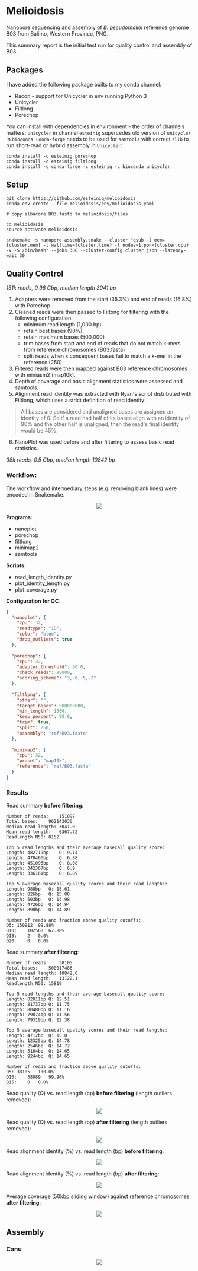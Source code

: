 # Melioidosis

Nanopore sequencing and assembly of *B. pseudomallei* reference genome B03 from Balimo, Western Province, PNG.

This summary report is the initial test run for quality control and assembly of B03.

## Packages

I have added the following package builts to my conda channel:

- Racon - support for Unicycler in env running Python 3
- Unicycler
- Filtlong
- Porechop

You can install with dependencies in environment  - the order of channels matters: `unicycler` in channel `esteinig` supercedes old version of `unicycler` in `bioconda`. `Conda-forge` needs to be used for `samtools` with correct `zlib` to run short-read or hybrid assembly in `Unicycler`:

```
conda install -c esteinig porechop
conda install -c esteinig filtlong
conda install -c conda-forge -c esteinig -c bioconda unicycler
```

## Setup

```
git clone https://github.com/esteinig/melioidosis
conda env create --file melioidosis/env/melioidosis.yaml

# copy albacore B03.fastq to melioidosis/files

cd melioidosis
source activate melioidosis

snakemake -s nanopore-assembly.snake --cluster "qsub -l mem={cluster.mem} -l walltime={cluster.time} -l nodes=1:ppn={cluster.cpu} -V -S /bin/bash" --jobs 300 --cluster-config cluster.json --latency-wait 30

```

## Quality Control

*151k reads, 0.96 Gbp, median length 3041 bp*

1. Adapters were removed from the start (35.3%) and end of reads (16.8%) with Porechop. 
2. Cleaned reads were then passed to Filtong for filtering with the following configuration: 
   - minimum read length (1,000 bp)
   - retain best bases (90%)
   - retain maximum bases (500,000)
   - trim bases from start and end of reads that do not match k-mers from reference chromosomes (B03.fasta)
   - split reads when x consequent bases fail to match a k-mer in the reference (250)
3. Filtered reads were then mapped against B03 reference chromosomes with miniasm2 (map10k).
4. Depth of coverage and basic alignment statistics were assessed and samtools. 
5. Alignment read identity was extracted with Ryan's script distributed with Filtlong, which uses a strict definition of read identity:

> All bases are considered and unaligned bases are assigned an identity of 0. So if a read had half of its bases align with an identity of 90% and the other half is unaligned, then the read's final identity would be 45%.
 
6. NanoPlot was used before and after filtering to assess basic read statistics.

*38k reads, 0.5 Gbp, median length 10842 bp*

### Workflow:

The workflow and intermediary steps (e.g. removing blank lines) were encoded in Snakemake.

<p align="center">
 <img src="https://github.com/esteinig/melioidosis/blob/master/img/qc.png">
</p>

**Programs:**

- nanoplot
- porechop
- filtlong
- minimap2
- samtools

**Scripts:**

- read_length_identity.py
- plot_identity_length.py
- plot_coverage.py

**Configuration for QC:**

```json
{
  "nanoplot": {
    "cpu": 32,
    "readtype": "1D",
    "color": "blue",
    "drop_outliers": true
  },
  
  "porechop": {
    "cpu": 32,
    "adapter_threshold": 90.0,
    "check_reads": 20000,
    "scoring_scheme": "3,-6,-5,-2"
  },
  
  "filtlong": {
    "other": "",
    "target_bases": 500000000,
    "min_length": 1000,
    "keep_percent": 90.0,
    "trim": true,
    "split": 250,
    "assembly": "ref/B03.fasta"
  },
  
  "minimap2": {
    "cpu": 32,
    "preset": "map10k",
    "reference": "ref/B03.fasta"
  }
}
```

### Results

Read summary **before filtering**:

```
Number of reads:	151097
Total bases:	962143036
Median read length:	3041.0
Mean read length:	6367.72
Readlength N50:	8152

Top 5 read lengths and their average basecall quality score:
Length: 482719bp	Q: 9.14
Length: 470466bp	Q: 6.88
Length: 451096bp	Q: 8.08
Length: 342367bp	Q: 6.9
Length: 336161bp	Q: 6.89

Top 5 average basecall quality scores and their read lengths:
Length: 988bp	Q: 15.61
Length: 826bp	Q: 15.08
Length: 503bp	Q: 14.98
Length: 4726bp	Q: 14.94
Length: 898bp	Q: 14.89

Number of reads and fraction above quality cutoffs:
Q5:	150912	99.88%
Q10:	102560	67.88%
Q15:	2	0.0%
Q20:	0	0.0%
```

Read summary **after filtering**:

```
Number of reads:	38105
Total bases:	500017486
Median read length:	10842.0
Mean read length:	13122.1
Readlength N50:	15819

Top 5 read lengths and their average basecall quality score:
Length: 82811bp	Q: 12.51
Length: 81737bp	Q: 11.75
Length: 80480bp	Q: 11.16
Length: 79874bp	Q: 11.56
Length: 79319bp	Q: 12.38

Top 5 average basecall quality scores and their read lengths:
Length: 4712bp	Q: 15.0
Length: 12325bp	Q: 14.78
Length: 2546bp	Q: 14.72
Length: 5104bp	Q: 14.65
Length: 9244bp	Q: 14.65

Number of reads and fraction above quality cutoffs:
Q5:	38105	100.0%
Q10:	38089	99.96%
Q15:	0	0.0%

```

Read quality (Q) vs. read length (bp) **before filtering** (length outliers removed):

<p align="center">
 <img src="https://github.com/esteinig/melioidosis/blob/master/img/B03_OutliersRemoved_LengthvsQualityScatterPlot_dot.png">
</p>

Read quality (Q) vs. read length (bp) **after filtering** (length outliers removed):

<p align="center">
 <img src="https://github.com/esteinig/melioidosis/blob/master/img/B03_filtered_OutliersRemoved_LengthvsQualityScatterPlot_dot.png">
</p>

Read alignment identity (%) vs. read length (bp) **before filtering**:

<p align="center">
 <img src="https://github.com/esteinig/melioidosis/blob/master/img/B03_length_identity_before_filtering.png">
</p>

Read alignment identity (%) vs. read length (bp) **after filtering**:

<p align="center">
 <img src="https://github.com/esteinig/melioidosis/blob/master/img/B03_length_identity_after_filtering.png">
</p>

Average coverage (50kbp sliding window) against reference chromosomes **after filtering**:

<p align="center">
 <img src="https://github.com/esteinig/melioidosis/blob/master/img/B03_filtered_coverage_mean.png">
</p>

## Assembly

### Canu

<p align="center">
 <img src="https://github.com/esteinig/melioidosis/blob/master/img/canu.default.nanopore.bandage.annotated.png">
</p>


